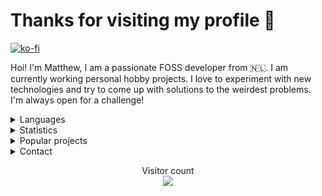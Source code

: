 <h1>Thanks for visiting my profile 👋</h1>

[![ko-fi](https://ko-fi.com/img/githubbutton_sm.svg)](https://ko-fi.com/altf2)

Hoi! I'm Matthew, I am a passionate FOSS developer from 🇳🇱. I am currently working personal hobby projects. I love to experiment with new technologies and try to come up with solutions to the weirdest problems. I'm always open for a challenge!
<br/>
<details>
      <summary> Languages </summary>
Here are the languages I know/am learning:
<br>
- Rust
<br>
- JavaScript/TypeScript
<br>
- .NET Core
<br>
- Python
<br>
- C
<br>
- A bit of go
<br>
- A bit of Java
<br> 
- Basics of x86 and RISC-V assembly
<br />
<br />
</details>
<details>
      <summary> Statistics </summary>
<br/>
  <img align="center" src="https://github-readme-stats.vercel.app/api?username=AltF02&show_icons=true&include_all_commits=true&theme=dracula" alt="AltF02's github stats" />
<br />
      
  <!--START_SECTION:waka-->
**🐱 My GitHub Data** 

> 🏆 203 Contributions in the Year 2023
 > 
> 📦 59.4 kB Used in GitHub's Storage 
 > 
> 💼 Opted to Hire
 > 
> 📜 74 Public Repositories 
 > 
> 🔑 23 Private Repositories  
 > 
**I Mostly Code in Rust** 

```text
Rust                     32 repos            ██████████░░░░░░░░░░░░░░░   40.51 % 
Python                   19 repos            ██████░░░░░░░░░░░░░░░░░░░   24.05 % 
JavaScript               9 repos             ██░░░░░░░░░░░░░░░░░░░░░░░   11.39 % 
TypeScript               4 repos             █░░░░░░░░░░░░░░░░░░░░░░░░   05.06 % 
Vue                      3 repos             █░░░░░░░░░░░░░░░░░░░░░░░░   03.80 % 

```



 Last Updated on 12/02/2023 15:40:04 UTC
<!--END_SECTION:waka-->
</details>
<details>
      <summary> Popular projects</summary>
            <a href="https://github.com/AltF02/x11-rs">
            <img align="center" src="https://github-readme-stats.vercel.app/api/pin/?username=AltF02&repo=X11-rs&theme=dracula" /> 
            <a href="https://github.com/AltF02/mouse-rs">
            <img align="center" src="https://github-readme-stats.vercel.app/api/pin/?username=AltF02&repo=mouse-rs&theme=dracula" />
            <a href="https://github.com/Rust-for-Linux/linux">
            <img align="center" src="https://github-readme-stats.vercel.app/api/pin/?username=Rust-for-linux&repo=linux&theme=dracula" /> 
      </a>
</details>
<details>
      <summary> Contact </summary>
<br/>
My contact details are available on <a href="https://altf2.dev">my site</a>
<br/>
</details>
  <p align="center"> 
  Visitor count<br>
  <img src="https://profile-counter.glitch.me/AltF02/count.svg" />
</p>


